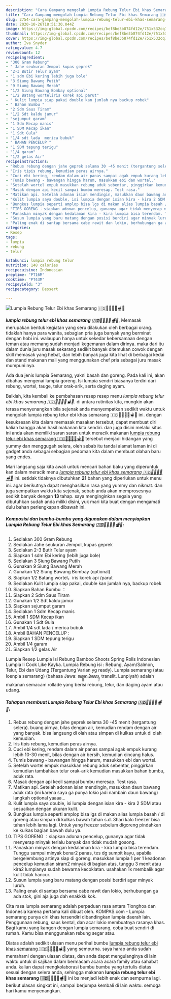 ```yaml
---
description: "Cara Gampang mengolah Lumpia Rebung Telur Ebi khas Semarang 🇮🇩🧅🧄🥚🦞🫕🥕 Lezat"
title: "Cara Gampang mengolah Lumpia Rebung Telur Ebi khas Semarang 🇮🇩🧅🧄🥚🦞🫕🥕 Lezat"
slug: 2754-cara-gampang-mengolah-lumpia-rebung-telur-ebi-khas-semarang-lezat
date: 2020-10-26T18:51:30.044Z
image: https://img-global.cpcdn.com/recipes/bef8be3b874fd12e/751x532cq70/lumpia-rebung-telur-ebi-khas-semarang-🇮🇩🧅🧄🥚🦞🫕🥕-foto-resep-utama.jpg
thumbnail: https://img-global.cpcdn.com/recipes/bef8be3b874fd12e/751x532cq70/lumpia-rebung-telur-ebi-khas-semarang-🇮🇩🧅🧄🥚🦞🫕🥕-foto-resep-utama.jpg
cover: https://img-global.cpcdn.com/recipes/bef8be3b874fd12e/751x532cq70/lumpia-rebung-telur-ebi-khas-semarang-🇮🇩🧅🧄🥚🦞🫕🥕-foto-resep-utama.jpg
author: Iva Snyder
ratingvalue: 4.7
reviewcount: 12
recipeingredient:
- "300 Gram Rebung"
- " Jahe seukuran Jempol kupas geprek"
- "2-3 Butir Telur ayam"
- "1 sdm Ebi kering lebih juga bole"
- "3 Siung Bawang Putih"
- "9 Siung Bawang Merah"
- "1/2 Siung Bawang Bombay optional"
- "1/2 Batang worteliris korek api parut"
- " Kulit lumpia siap pakai double kan jumlah nya backup robek"
- " Bahan Bumbu "
- "2 Sdm Saus Tiram"
- "1/2 Sdt kaldu jamur"
- "sejumput garam"
- "1 Sdm Kecap manis"
- "1 SDM Kecap ikan"
- "1 Sdt Gula"
- "1/4 sdt lada  merica bubuk"
- " BAHAN PENCELUP "
- "1 SDM tepung terigu"
- "1/4 garam"
- "1/2 gelas Air"
recipeinstructions:
- "Rebus rebung dengan jahe geprek selama 30 -45 menit (tergantung selera). buang airnya, bilas dengan air, kemudian rendam dengan air yang banyak. bisa langsung di olah atau simpan di kulkas untuk di olah kemudian."
- "Iris tipis rebung, kemudian peras airnya."
- "Cuci ebi kering, rendam dalam air panas sampai agak empuk kurang lebih 10-30 menit, bilas dengan air bersih, kemudian cincang halus."
- "Tumis bawang - bawangan hingga harum, masukkan ebi dan wortel."
- "Setelah wortel empuk masukkan rebung aduk sebentar, pinggirkan kemudian tambahkan telur orak-arik kemudian masukkan bahan bumbu, aduk rata."
- "Masak dengan api kecil sampai bumbu meresap. Test rasa."
- "Matikan api. Setelah adonan isian mendingin, masukkan daun bawang aduk rata (ini karena saya ga punya lokio jadi nambain daun bawang) langkah optional yaaaa..."
- "Kulit lumpia saya double, isi lumpia dengan isian kira - kira 2 SDM atau sesuaikan dengan ukuran kulit."
- "Bungkus lumpia seperti amplop bisa lgs di makan alias lumpia basah / di goreng atau simpan di kulkas bawah tahan s.d. 3hari kalo freezer bisa tahan lebih lama lagi. Untuk yang freezer sebelum digoreng pindahkan ke kulkas bagian bawah dulu ya."
- "TIPS GORENG ：siapkan adonan pencelup, gunanya agar tidak menyerap minyak terlalu banyak dan tidak mudah gosong."
- "Panaskan minyak dengan kedalaman kira - kira lumpia bisa terendam. Tunggu sampai minyak benar2 panas, tes dg sumpit kayu, apabila bergelembung artinya siap di goreng. masukkan lumpia 1 per 1 keadonan pencelup kemudian siram2 minyak di bagian atas, tunggu 3 menit atau kira2 lumpianya sudah bewarna kecoklatan. usahakan 1x membalik agar kulit tidak hancur."
- "Susun lumpia yang baru matang dengan posisi berdiri agar minyak luruh."
- "Paling enak di santap bersama cabe rawit dan lokio, berhubungan ga ada stok, gini aja juga dah enakkkk kok."
categories:
- Resep
tags:
- lumpia
- rebung
- telur

katakunci: lumpia rebung telur 
nutrition: 148 calories
recipecuisine: Indonesian
preptime: "PT16M"
cooktime: "PT43M"
recipeyield: "3"
recipecategory: Dessert

---
```



![Lumpia Rebung Telur Ebi khas Semarang 🇮🇩🧅🧄🥚🦞🫕🥕](https://img-global.cpcdn.com/recipes/bef8be3b874fd12e/751x532cq70/lumpia-rebung-telur-ebi-khas-semarang-🇮🇩🧅🧄🥚🦞🫕🥕-foto-resep-utama.jpg)

<b><i>lumpia rebung telur ebi khas semarang 🇮🇩🧅🧄🥚🦞🫕🥕</i></b>, Memasak merupakan bentuk kegiatan yang seru dilakukan oleh berbagai orang. tidaklah hanya para wanita, sebagian pria juga banyak yang berminat dengan hobi ini. walaupun hanya untuk sekedar kebersamaan dengan teman atau memang sudah menjadi kegemaran dalam dirinya. maka dari itu dalam dunia juru masak sekarang sedikit banyak ditemukan cowok dengan skill memasak yang hebat, dan lebih banyak juga kita lihat di berbagai kedai dan stand makanan mall yang menggunakan chef pria sebagai juru masak mumpuni nya.

Ada dua jenis lumpia Semarang, yakni basah dan goreng. Pada kali ini, akan dibahas mengenai lumpia goreng. Isi lumpia sendiri biasanya terdiri dari rebung, wortel, tauge, telur orak-arik, serta daging ayam.

Baiklah, kita kembali ke pembahasan resep resep menu <i>lumpia rebung telur ebi khas semarang 🇮🇩🧅🧄🥚🦞🫕🥕</i>. di antara rutinitas kita, mungkin akan terasa menyenangkan bila sejenak anda menyempatkan sedikit waktu untuk mengolah lumpia rebung telur ebi khas semarang 🇮🇩🧅🧄🥚🦞🫕🥕 ini. dengan kesuksesan kita dalam memasak masakan tersebut, dapat membuat diri kalian bangga akan hasil makanan kita sendiri. dan juga disini melalui situs ini anda akan memiliki saran saran untuk meracik makanan <u>lumpia rebung telur ebi khas semarang 🇮🇩🧅🧄🥚🦞🫕🥕</u> tersebut menjadi hidangan yang yummy dan menggugah selera, oleh sebab itu tandai alamat laman ini di gadget anda sebagai sebagian pedoman kita dalam membuat olahan baru yang endes.


Mari langsung saja kita awali untuk mencari bahan baku yang diperuntuk kan dalam meracik menu <u><i>lumpia rebung telur ebi khas semarang 🇮🇩🧅🧄🥚🦞🫕🥕</i></u> ini. setidak tidaknya dibutuhkan <b>21</b> bahan yang diperlukan untuk menu ini. agar berikutnya dapat menghasilkan rasa yang yummy dan nikmat. dan juga sempatkan waktu kita sejenak, sebab anda akan memprosesnya sedikit banyak dengan <b>13</b> tahap. saya menginginkan segala yang dibutuhkan sudah anda miliki disini, yuk mari kita buat dengan mengamati dulu bahan perlengkapan dibawah ini.

<!--inarticleads1-->

##### Komposisi dan bumbu-bumbu yang digunakan dalam menyiapkan Lumpia Rebung Telur Ebi khas Semarang 🇮🇩🧅🧄🥚🦞🫕🥕:

1. Sediakan 300 Gram Rebung
1. Sediakan  Jahe seukuran Jempol, kupas geprek
1. Sediakan 2-3 Butir Telur ayam
1. Siapkan 1 sdm Ebi kering (lebih juga bole)
1. Sediakan 3 Siung Bawang Putih
1. Gunakan 9 Siung Bawang Merah
1. Gunakan 1/2 Siung Bawang Bombay (optional)
1. Siapkan 1/2 Batang wortel，iris korek api /parut
1. Sediakan  Kulit lumpia siap pakai, double kan jumlah nya, backup robek
1. Siapkan  Bahan Bumbu ：
1. Siapkan 2 Sdm Saus Tiram
1. Gunakan 1/2 Sdt kaldu jamur
1. Siapkan sejumput garam
1. Sediakan 1 Sdm Kecap manis
1. Ambil 1 SDM Kecap ikan
1. Gunakan 1 Sdt Gula
1. Ambil 1/4 sdt lada / merica bubuk
1. Ambil  BAHAN PENCELUP :
1. Siapkan 1 SDM tepung terigu
1. Ambil 1/4 garam
1. Siapkan 1/2 gelas Air


Lumpia Resep Lumpia Isi Rebung Bamboo Shoots Spring Rolls Indonesian Lumpia Ii Cook Like Kayka. Lumpia Rebung isi : Rebung, Ayam/Salmon, Telur, Ebi dan Udang (Tergantung Varian yg ready). Lumpia semarang (atau loenpia semarang) (bahasa Jawa: ꦭꦸꦤ꧀ꦥꦶꦪꦃ, translit. Lunpiyah) adalah makanan semacam rollade yang berisi rebung, telur, dan daging ayam atau udang. 

<!--inarticleads2-->

##### Tahapan membuat Lumpia Rebung Telur Ebi khas Semarang 🇮🇩🧅🧄🥚🦞🫕🥕:

1. Rebus rebung dengan jahe geprek selama 30 -45 menit (tergantung selera). buang airnya, bilas dengan air, kemudian rendam dengan air yang banyak. bisa langsung di olah atau simpan di kulkas untuk di olah kemudian.
1. Iris tipis rebung, kemudian peras airnya.
1. Cuci ebi kering, rendam dalam air panas sampai agak empuk kurang lebih 10-30 menit, bilas dengan air bersih, kemudian cincang halus.
1. Tumis bawang - bawangan hingga harum, masukkan ebi dan wortel.
1. Setelah wortel empuk masukkan rebung aduk sebentar, pinggirkan kemudian tambahkan telur orak-arik kemudian masukkan bahan bumbu, aduk rata.
1. Masak dengan api kecil sampai bumbu meresap. Test rasa.
1. Matikan api. Setelah adonan isian mendingin, masukkan daun bawang aduk rata (ini karena saya ga punya lokio jadi nambain daun bawang) langkah optional yaaaa...
1. Kulit lumpia saya double, isi lumpia dengan isian kira - kira 2 SDM atau sesuaikan dengan ukuran kulit.
1. Bungkus lumpia seperti amplop bisa lgs di makan alias lumpia basah / di goreng atau simpan di kulkas bawah tahan s.d. 3hari kalo freezer bisa tahan lebih lama lagi. Untuk yang freezer sebelum digoreng pindahkan ke kulkas bagian bawah dulu ya.
1. TIPS GORENG ：siapkan adonan pencelup, gunanya agar tidak menyerap minyak terlalu banyak dan tidak mudah gosong.
1. Panaskan minyak dengan kedalaman kira - kira lumpia bisa terendam. Tunggu sampai minyak benar2 panas, tes dg sumpit kayu, apabila bergelembung artinya siap di goreng. masukkan lumpia 1 per 1 keadonan pencelup kemudian siram2 minyak di bagian atas, tunggu 3 menit atau kira2 lumpianya sudah bewarna kecoklatan. usahakan 1x membalik agar kulit tidak hancur.
1. Susun lumpia yang baru matang dengan posisi berdiri agar minyak luruh.
1. Paling enak di santap bersama cabe rawit dan lokio, berhubungan ga ada stok, gini aja juga dah enakkkk kok.


Cita rasa lumpia semarang adalah perpaduan rasa antara Tionghoa dan Indonesia karena pertama kali dibuat oleh. KOMPAS.com - Lumpia semarang punya ciri khas tersendiri dibandingkan lumpia daerah lain. Penggunaan rebung, saus kental, dan acar lokio membuatnya rasanya khas. Bagi kamu yang kangen dengan lumpia semarang, coba buat sendiri di rumah. Kamu bisa menggunakan rebung segar atau. 

Diatas adalah sedikit ulasan menu perihal bumbu <u>lumpia rebung telur ebi khas semarang 🇮🇩🧅🧄🥚🦞🫕🥕</u> yang sempurna. saya harap anda sudah memahami dengan ulasan diatas, dan anda dapat mengulanginya di lain waktu untuk di sajikan dalam bermacam acara acara family atau sahabat anda. kalian dapat mengkolaborasi bumbu bumbu yang tertulis diatas sesuai dengan selera anda, sehingga makanan <b>lumpia rebung telur ebi khas semarang 🇮🇩🧅🧄🥚🦞🫕🥕</b> ini bs menjadi lebih enak dan sempurna lagi. berikut ulasan singkat ini, sampai berjumpa kembali di lain waktu. semoga hari kamu menyenangkan.
